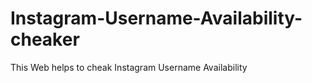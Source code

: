 # Instagram-Username-Availability-cheaker
This Web helps  to cheak Instagram Username Availability 
